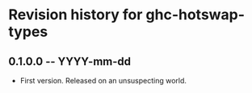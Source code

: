 # Revision history for ghc-hotswap-types

## 0.1.0.0 -- YYYY-mm-dd

* First version. Released on an unsuspecting world.
